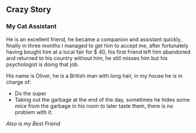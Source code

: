 ## Crazy Story
### My Cat Assistant

He is an excellent friend, he became a companion and assistant quickly, finally in three months I managed to get him to accept me, after fortunately having bought him at a local fair for $ 40, his first friend left him abandoned and returned to his country without him, he still misses him but his psychologist is doing that job.

His name is Oliver, he is a British man with long hair, in my house he is in charge of:

+ Do the super
+ Taking out the garbage at the end of the day, sometimes he hides some mice from the garbage in his room to later taste them, there is no problem with it.

*Also is my Best Friend*
